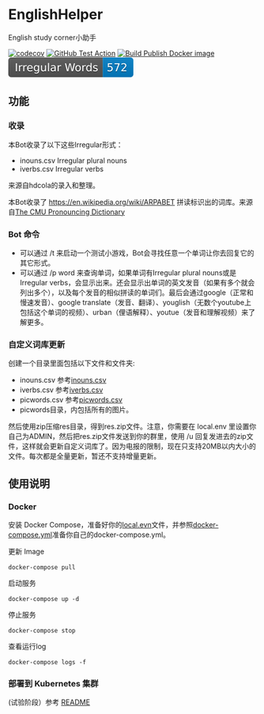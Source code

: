 # EnglishHelper
English study corner小助手

[![codecov](https://codecov.io/gh/HDCodePractice/EnglishHelper/branch/main/graph/badge.svg?token=X6E5R9NSdR)](https://codecov.io/gh/HDCodePractice/EnglishHelper) [![GitHub Test Action](https://github.com/HDCodePractice/EnglishHelper/actions/workflows/build_and_test.yaml/badge.svg)](https://github.com/HDCodePractice/EnglishHelper/actions/workflows/build_and_test.yaml) [![Build Publish Docker image](https://github.com/HDCodePractice/EnglishHelper/actions/workflows/build_and_publish_docker.yaml/badge.svg)](https://github.com/HDCodePractice/EnglishHelper/actions/workflows/build_and_publish_docker.yaml) ![Irregular Words Number](/irregular.svg?raw=true "Irregular Words Number") 

## 功能

### 收录

本Bot收录了以下这些Irregular形式：

* inouns.csv Irregular plural nouns
* iverbs.csv Irregular verbs

来源自hdcola的录入和整理。

本Bot收录了 https://en.wikipedia.org/wiki/ARPABET 拼读标识出的词库。来源自[The CMU Pronouncing Dictionary](http://www.speech.cs.cmu.edu/cgi-bin/cmudict)

### Bot 命令

* 可以通过 /t 来启动一个测试小游戏，Bot会寻找任意一个单词让你去回复它的其它形式。
* 可以通过 /p word 来查询单词，如果单词有Irregular plural nouns或是 Irregular verbs，会显示出来。还会显示出单词的英文发音（如果有多个就会列出多个），以及每个发音的相似拼读的单词们。最后会通过google（正常和慢速发音）、google translate（发音、翻译）、youglish（无数个youtube上包括这个单词的视频）、urban（俚语解释）、youtue（发音和理解视频）来了解更多。


### 自定义词库更新

创建一个目录里面包括以下文件和文件夹:

* inouns.csv 参考[inouns.csv](https://github.com/HDCodePractice/EnglishHelper/blob/main/res/inouns.csv)
* iverbs.csv 参考[iverbs.csv](https://github.com/HDCodePractice/EnglishHelper/blob/main/res/iverbs.csv)
* picwords.csv 参考[picwords.csv](https://github.com/HDCodePractice/EnglishHelper/blob/main/res/picwords.csv)
* picwords目录，内包括所有的图片。

然后使用zip压缩res目录，得到res.zip文件。注意，你需要在 local.env 里设置你自己为ADMIN，然后把res.zip文件发送到你的群里，使用 /u 回复发进去的zip文件，这样就会更新自定义词库了。因为电报的限制，现在只支持20MB以内大小的文件。每次都是全量更新，暂还不支持增量更新。

## 使用说明
### Docker
安装 Docker Compose，准备好你的[local.evn](https://github.com/HDCodePractice/EnglishHelper/blob/main/localenv.example)文件，并参照[docker-compose.yml](https://github.com/HDCodePractice/EnglishHelper/blob/main/docker-compose.yml)准备你自己的docker-compose.yml。

更新 Image

```
docker-compose pull
```

启动服务

```
docker-compose up -d
```

停止服务

```
docker-compose stop
```

查看运行log

```
docker-compose logs -f
```

### 部署到 Kubernetes 集群
(试验阶段）参考 [README](.kustomize/README.md)